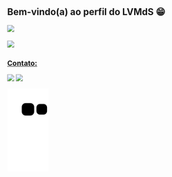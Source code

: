 ## Bem-vindo(a) ao perfil do LVMdS 😁
<div>
   <a href="https://github.com/LVMdS">
   <img height="180em" src="https://github-readme-stats.vercel.app/api?username=LVMdS&show_icons=true&theme=tokyonight&include_all_commits=true&count_private=true"/>
      <br>
      <br>
   <img height="180em" src="https://github-readme-stats.vercel.app/api/top-langs/?username=LVMdS&layout=compact&langs_count=6&theme=tokyonight"/>
      <br>


 
  ### Contato:
 
<div> 
 <a href = "mailto:leo92vinius@gmail.com"><img src="https://img.shields.io/badge/-Gmail-%23333?style=for-the-badge&logo=gmail&logoColor=white" target="_blank"></a>
  <a href="https://www.linkedin.com/in/leonardo-martins-607560146" target="_blank"><img src="https://img.shields.io/badge/-LinkedIn-%230077B5?style=for-the-badge&logo=linkedin&logoColor=white" target="_blank"></a> 
 
  ![Snake animation](https://github.com/LVMdS/LVMdS/blob/output/github-contribution-grid-snake.svg)

</div>

